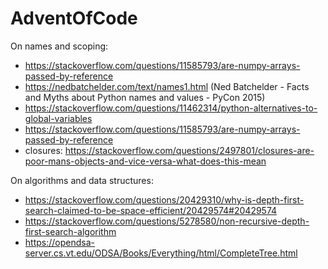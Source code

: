# AdventOfCode

On names and scoping:
- https://stackoverflow.com/questions/11585793/are-numpy-arrays-passed-by-reference
- https://nedbatchelder.com/text/names1.html (Ned Batchelder - Facts and Myths about Python names and values - PyCon 2015)
- https://stackoverflow.com/questions/11462314/python-alternatives-to-global-variables
- https://stackoverflow.com/questions/11585793/are-numpy-arrays-passed-by-reference
- closures: https://stackoverflow.com/questions/2497801/closures-are-poor-mans-objects-and-vice-versa-what-does-this-mean

On algorithms and data structures:
- https://stackoverflow.com/questions/20429310/why-is-depth-first-search-claimed-to-be-space-efficient/20429574#20429574
- https://stackoverflow.com/questions/5278580/non-recursive-depth-first-search-algorithm
- https://opendsa-server.cs.vt.edu/ODSA/Books/Everything/html/CompleteTree.html